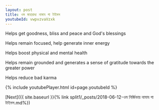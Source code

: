 ```yaml
---
layout: post
title: ওম মাহারাধ্য নামায গা টাইমস
youtubeId: vwpvzvaVzxk
---
```

 
 
Helps get goodness, bliss and peace and God's blessings
 
Helps remain focused, help generate inner energy 
 
Helps boost physical and mental health 
 
Helps remain grounded and generates a sense of gratitude towards the greater power 
 
Helps reduce bad karma
 
 
 
 


{% include youtubePlayer.html id=page.youtubeId %}
 
[Next]({{ site.baseurl }}{% link  split1/_posts/2018-06-12-ওম নির্জিভায় নামায গা টাইমস.md%})
 
